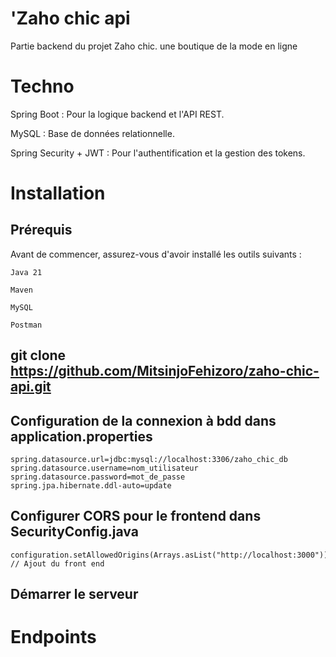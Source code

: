 
# 'Zaho chic api

Partie backend du projet Zaho chic. une boutique de la mode en ligne

# Techno

Spring Boot : Pour la logique backend et l'API REST.

MySQL : Base de données relationnelle.

Spring Security + JWT : Pour l'authentification et la gestion des tokens.

# Installation 

## Prérequis

Avant de commencer, assurez-vous d'avoir installé les outils suivants :

    Java 21

    Maven 

    MySQL 

    Postman
    
## git clone https://github.com/MitsinjoFehizoro/zaho-chic-api.git

## Configuration de la connexion à bdd dans application.properties

    spring.datasource.url=jdbc:mysql://localhost:3306/zaho_chic_db
    spring.datasource.username=nom_utilisateur
    spring.datasource.password=mot_de_passe
    spring.jpa.hibernate.ddl-auto=update

## Configurer CORS pour le frontend dans SecurityConfig.java

    configuration.setAllowedOrigins(Arrays.asList("http://localhost:3000")); // Ajout du front end

## Démarrer le serveur

# Endpoints

